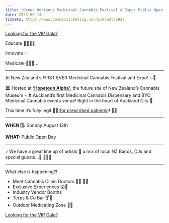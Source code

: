 ```yaml
---
title: "Green Horizons Medicinal Cannabis Festival & Expo: Public Open Day"
date: 2023-08-13
tickets: https://www.cosmicticketing.co.nz/event/6827
---
```


[Looking for the VIP Gala?](/event/august-gala)

Educate 🔬👨🏼‍🎓

Innovate 💡

Medicate 🌿🧪💨...

-----

At New Zealand’s FIRST EVER Medicinal Cannabis Festival and Expo! 💥🌿

🏛️ Hosted at [**‘Hopetoun Alpha’**](https://www.karangahaperoad.com/hopetoun-alpha), the future site of New Zealand’s Cannabis Museum ~ ft Auckland’s first Medicinal Cannabis Dispensary and BYO Medicinal Cannabis events venue! Right in the heart of Auckland City 🌆

This time it’s fully legit 👌🏽([for prescribed patients](https://www.mcanz.org.nz/reddit/guide))! 🌿✨

--------

**WHEN 🗓️:** Sunday August 13th

**WHAT:** Public Open Day

--------

🎶 We have a great line up of artists 🤩 a mix of local NZ Bands, DJs and special guests...👀 🎸🥁🎷

--------

What else is happening?!

- Meet Cannabis Clinic Doctors 👨‍⚕️ 👩‍⚕️
- Exclusive Experiences 😲🤯
- Industry Vendor Booths
- Terps & Co Bar 🍸🍹
- Outdoor Medicating Zone 🌿💨

[Looking for the VIP Gala?](/event/august-gala)
